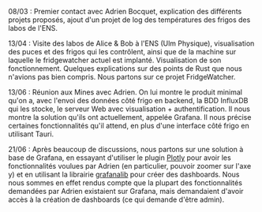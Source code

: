 08/03 : Premier contact avec Adrien Bocquet, explication des différents projets proposés, ajout d'un projet de log des températures des frigos des labos de l'ENS.

13/04 : Visite des labos de Alice & Bob à l'ENS (Ulm Physique), visualisation des puces et des frigos qui les contrôlent, ainsi que de la machine sur laquelle le fridgewatcher actuel est implanté. Visualisation de son fonctionnement. Quelques explications sur des points de Rust que nous n'avions pas bien compris. Nous partons sur ce projet FridgeWatcher.

13/06 : Réunion aux Mines avec Adrien. On lui montre le produit minimal qu'on a, avec l'envoi des données côté frigo en backend, la BDD InfluxDB qui les stocke, le serveur Web avec visualisation + authentification. Il nous montre la solution qu'ils ont actuellement, appelée Grafana. Il nous précise certaines fonctionnalités qu'il attend, en plus d'une interface côté frigo en utilisant Tauri.

21/06 : Après beaucoup de discussions, nous partons sur une solution à base de Grafana, en essayant d'utiliser le plugin [Plotly](https://grafana.com/grafana/plugins/nline-plotlyjs-panel/) pour avoir les fonctionnalités voulues par Adrien (en particulier, pouvoir zoomer sur l'axe y) et en utilisant la librairie [grafanalib](https://github.com/weaveworks/grafanalib) pour créer des dashboards. Nous nous sommes en effet rendus compte que la plupart des fonctionnalités demandées par Adrien existaient sur Grafana, mais demandaient d'avoir accès à la création de dashboards (ce qui demande d'être admin).